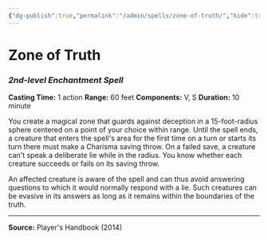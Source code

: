 ```yaml
---
{"dg-publish":true,"permalink":"/admin/spells/zone-of-truth/","hide":true,"updated":"2025-08-11T11:53:31.226+01:00"}
---
```


# Zone of Truth
### *2nd-level Enchantment Spell*
**Casting Time:** 1 action
**Range:** 60 feet
**Components:** V, S
**Duration:** 10 minute

You create a magical zone that guards against deception in a 15-foot-radius sphere centered on a point of your choice within range. Until the spell ends, a creature that enters the spell's area for the first time on a turn or starts its turn there must make a Charisma saving throw. On a failed save, a creature can't speak a deliberate lie while in the radius. You know whether each creature succeeds or fails on its saving throw.

An affected creature is aware of the spell and can thus avoid answering questions to which it would normally respond with a lie. Such creatures can be evasive in its answers as long as it remains within the boundaries of the truth.

---
**Source:** Player's Handbook (2014)
